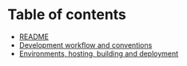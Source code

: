 # Table of contents

* [README](README.md)
* [Development workflow and conventions](development-workflow-and-conventions.md)
* [Environments, hosting, building and deployment](environments-hosting-building-and-deployment.md)

